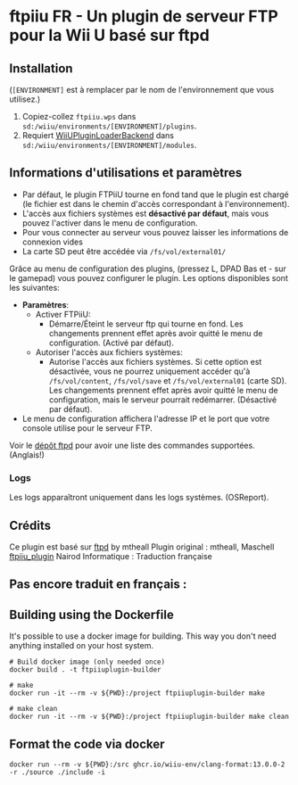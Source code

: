 # ftpiiu FR - Un plugin de serveur FTP pour la Wii U basé sur ftpd

## Installation
(`[ENVIRONMENT]` est à remplacer par le nom de l'environnement que vous utilisez.)

1. Copiez-collez `ftpiiu.wps` dans `sd:/wiiu/environments/[ENVIRONMENT]/plugins`.
2. Requiert [WiiUPluginLoaderBackend](https://github.com/wiiu-env/WiiUPluginLoaderBackend) dans `sd:/wiiu/environments/[ENVIRONMENT]/modules`.

## Informations d'utilisations et paramètres

- Par défaut, le plugin FTPiiU tourne en fond tand que le plugin est chargé (le fichier est dans le chemin d'accès correspondant à l'environnement).
- L'accès aux fichiers systèmes est **désactivé par défaut**, mais vous pouvez l'activer dans le menu de configuration.
- Pour vous connecter au serveur vous pouvez laisser les informations de connexion vides
- La carte SD peut être accédée via `/fs/vol/external01/`

Grâce au menu de configuration des plugins, (pressez L, DPAD Bas et - sur le gamepad) vous pouvez configurer le plugin. Les options disponibles sont les suivantes:
- **Paramètres**:
  - Activer FTPiiU:
    - Démarre/Éteint le serveur ftp qui tourne en fond. Les changements prennent effet après avoir quitté le menu de configuration. (Activé par défaut).
  - Autoriser l'accès aux fichiers systèmes:
    - Autorise l'accès aux fichiers systèmes. Si cette option est désactivée, vous ne pourrez uniquement accéder qu'à `/fs/vol/content`, `/fs/vol/save` et `/fs/vol/external01` (carte SD). Les changements prennent effet après avoir quitté le menu de configuration, mais le serveur pourrait redémarrer. (Désactivé par défaut).
- Le menu de configuration affichera l'adresse IP et le port que votre console utilise pour le serveur FTP.

Voir le [dépôt ftpd](https://github.com/mtheall/ftpd?tab=readme-ov-file#supported-commands) pour avoir une liste des commandes supportées. (Anglais!)

### Logs
Les logs apparaîtront uniquement dans les logs systèmes. (OSReport).

## Crédits

Ce plugin est basé sur [ftpd](https://github.com/mtheall/ftpd) by mtheall
Plugin original : mtheall, Maschell [ftpiiu_plugin](https://github.com/wiiu-env/ftpiiu_plugin)
Nairod Informatique : Traduction française

## Pas encore traduit en français :
## Building using the Dockerfile

It's possible to use a docker image for building. This way you don't need anything installed on your host system.

```
# Build docker image (only needed once)
docker build . -t ftpiiuplugin-builder

# make 
docker run -it --rm -v ${PWD}:/project ftpiiuplugin-builder make

# make clean
docker run -it --rm -v ${PWD}:/project ftpiiuplugin-builder make clean
```

## Format the code via docker

`docker run --rm -v ${PWD}:/src ghcr.io/wiiu-env/clang-format:13.0.0-2 -r ./source ./include -i`

